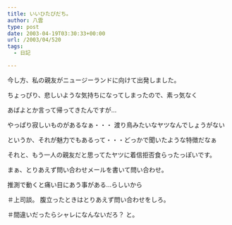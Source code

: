 ```yaml
---
title: いいひたびだち。
author: 八雲
type: post
date: 2003-04-19T03:30:33+00:00
url: /2003/04/520
tags:
  - 日記

---
```

今し方、私の親友がニュージーランドに向けて出発しました。
  
ちょっぴり、悲しいような気持ちになってしまったので、素っ気なく
  
あばよとか言って帰ってきたんですが…
  
やっぱり寂しいものがあるなぁ・・・ 渡り鳥みたいなヤツなんでしょうがない
  
というか、それが魅力でもあるって・・・どっかで聞いたような特徴だなぁ

それと、もう一人の親友だと思ってたヤツに着信拒否食らったっぽいです。
  
まぁ、とりあえず問い合わせメールを書いて問い合わせ。
  
推測で動くと痛い目にあう事がある…らしいから
  
＃上司談。 腹立ったときはとりあえず問い合わせをしろ。
  
＃間違いだったらシャレになんないだろ？ と。
